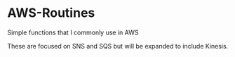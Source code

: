# AWS-Routines
Simple functions that I commonly use in AWS

These are focused on SNS and SQS but will be expanded to include Kinesis.
